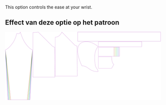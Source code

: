 
This option controls the ease at your wrist.


## Effect van deze optie op het patroon
![This image shows the effect of this option by superimposing several variants that have a different value for this option](hugo_cuffease_sample.svg "Effect of this option on the pattern")
